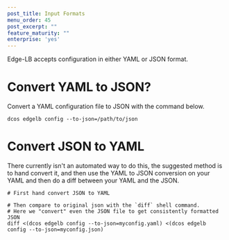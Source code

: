 ```yaml
---
post_title: Input Formats
menu_order: 45
post_excerpt: ""
feature_maturity: ""
enterprise: 'yes'
---
```


Edge-LB accepts configuration in either YAML or JSON format.

# Convert YAML to JSON?

Convert a YAML configuration file to JSON with the command below.

`dcos edgelb config --to-json=/path/to/json`

# Convert JSON to YAML

There currently isn't an automated way to do this, the suggested method is to
hand convert it, and then use the YAML to JSON conversion on your YAML and
then do a diff between your YAML and the JSON.

```
# First hand convert JSON to YAML

# Then compare to original json with the `diff` shell command.
# Here we "convert" even the JSON file to get consistently formatted JSON
diff <(dcos edgelb config --to-json=myconfig.yaml) <(dcos edgelb config --to-json=myconfig.json)
```
